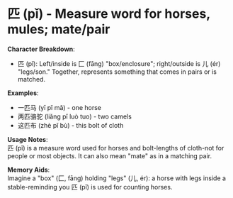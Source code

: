 # **匹 (pǐ) - Measure word for horses, mules; mate/pair**

**Character Breakdown**:  
- 匹 (pǐ): Left/inside is 匚 (fāng) "box/enclosure"; right/outside is 儿 (ér) "legs/son." Together, represents something that comes in pairs or is matched.

**Examples**:  
- 一匹马 (yī pǐ mǎ) - one horse  
- 两匹骆驼 (liǎng pǐ luò tuo) - two camels  
- 这匹布 (zhè pǐ bù) - this bolt of cloth

**Usage Notes**:  
匹 (pǐ) is a measure word used for horses and bolt-lengths of cloth-not for people or most objects. It can also mean "mate" as in a matching pair.

**Memory Aids**:  
Imagine a "box" (匚, fāng) holding "legs" (儿, ér): a horse with legs inside a stable-reminding you 匹 (pǐ) is used for counting horses.